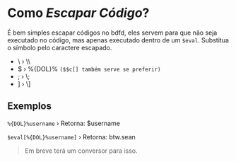 # Como *Escapar Código*?
É bem simples escapar códigos no bdfd, eles servem para que não seja executado no código, mas apenas executado dentro de um `$eval`.
Substitua o símbolo pelo caractere escapado.
- \ › \\\
- $ › %{DOL}% `($$c[] também serve se preferir)`
- ; › \\;
- ] › \\]

## Exemplos
`%{DOL}%username` › Retorna: $username

`$eval[%{DOL}%username]` › Retorna: btw.sean

> Em breve terá um conversor para isso.

